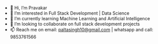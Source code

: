 - 👋 Hi, I’m Pravakar
- 👀 I’m interested in Full Stack Development | Data Science
- 🌱 I’m currently learning Machine Learning and Artificial Intelligence
- 💞️ I’m looking to collaborate on full stack development projects
- 📫 Reach me on email: paltasingh10@gmail.com | whatsapp and call: 9853761566

<!---
bigOcodes/bigOcodes is a ✨ special ✨ repository because its `README.md` (this file) appears on your GitHub profile.
You can click the Preview link to take a look at your changes.
--->

